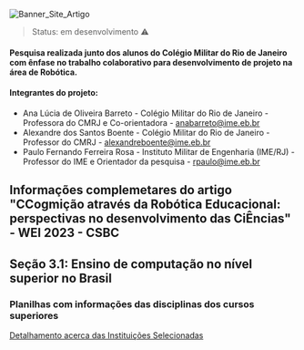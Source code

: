 ![Banner_Site_Artigo](https://user-images.githubusercontent.com/72030272/226209053-cb0d8631-66ce-4e14-a981-7c083db69e3d.png)

> Status: em desenvolvimento ⚠️

#### Pesquisa realizada junto dos alunos do Colégio Militar do Rio de Janeiro com ênfase no trabalho colaborativo para desenvolvimento de projeto na área de Robótica.

#### Integrantes do projeto:
+ Ana Lúcia de Oliveira Barreto - Colégio Militar do Rio de Janeiro - Professora do CMRJ e Co-orientadora - <anabarreto@ime.eb.br>
+ Alexandre dos Santos Boente - Colégio Militar do Rio de Janeiro - Professor do CMRJ - <alexandreboente@ime.eb.br>
+ Paulo Fernando Ferreira Rosa - Instituto Militar de Engenharia (IME/RJ) - Professor do IME e Orientador da pesquisa - <rpaulo@ime.eb.br>

## Informações complemetares do artigo "CCogmição através da Robótica Educacional: perspectivas no desenvolvimento das CiÊncias" - WEI 2023 - CSBC

## Seção 3.1: Ensino de computação no nível superior no Brasil
### Planilhas com informações das disciplinas dos cursos superiores
[Detalhamento acerca das Instituições Selecionadas](https://docs.google.com/spreadsheets/d/10HDCizXgg0XCBmu86NccRmOBZYmlVU4BUZY4mcHR37Y/edit#gid=0)

